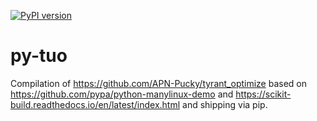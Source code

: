 [![PyPI version](https://badge.fury.io/py/tuo.svg)](https://badge.fury.io/py/tuo)

# py-tuo

Compilation of https://github.com/APN-Pucky/tyrant_optimize based on https://github.com/pypa/python-manylinux-demo and https://scikit-build.readthedocs.io/en/latest/index.html and shipping via pip.
